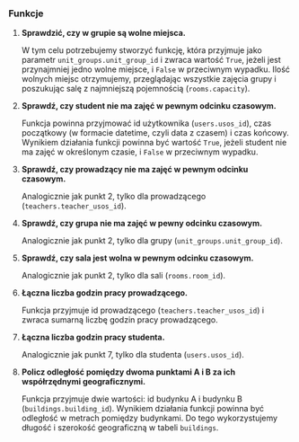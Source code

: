 ### Funkcje

1. **Sprawdzić, czy w grupie są wolne miejsca.**

   W tym celu potrzebujemy stworzyć funkcję, która przyjmuje jako parametr `unit_groups.unit_group_id` i zwraca
   wartość `True`, jeżeli jest przynajmniej jedno wolne miejsce, i `False` w przeciwnym wypadku. Ilość wolnych miejsc
   otrzymujemy, przeglądając wszystkie zajęcia grupy i poszukując salę z najmniejszą pojemnością (`rooms.capacity`).

2. **Sprawdź, czy student nie ma zajęć w pewnym odcinku czasowym.**

   Funkcja powinna przyjmować id użytkownika (`users.usos_id`), czas początkowy (w formacie datetime, czyli data z
   czasem) i czas końcowy. Wynikiem działania funkcji powinna być wartość `True`, jeżeli student nie ma zajęć w
   określonym czasie, i `False` w przeciwnym wypadku.

3. **Sprawdź, czy prowadzący nie ma zajęć w pewnym odcinku czasowym.**

   Analogicznie jak punkt 2, tylko dla prowadzącego (`teachers.teacher_usos_id`).

4. **Sprawdź, czy grupa nie ma zajęć w pewny odcinku czasowym.**

   Analogicznie jak punkt 2, tylko dla grupy (`unit_groups.unit_group_id`).

5. **Sprawdź, czy sala jest wolna w pewnym odcinku czasowym.**

   Analogicznie jak punkt 2, tylko dla sali (`rooms.room_id`).

6. **Łączna liczba godzin pracy prowadzącego.**

   Funkcja przyjmuje id prowadzącego (`teachers.teacher_usos_id`) i zwraca sumarną liczbę godzin pracy prowadzącego.

7. **Łączna liczba godzin pracy studenta.**

   Analogicznie jak punkt 7, tylko dla studenta (`users.usos_id`).

8. **Policz odległość pomiędzy dwoma punktami A i B za ich współrzędnymi geograficznymi.**

   Funkcja przyjmuje dwie wartości: id budynku A i budynku B (`buildings.building_id`). Wynikiem działania funkcji
   powinna być odległość w metrach pomiędzy budynkami. Do tego wykorzystujemy długość i szerokość geograficzną w
   tabeli `buildings`.
